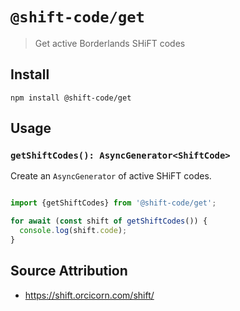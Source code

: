 # `@shift-code/get`

> Get active Borderlands SHiFT codes

## Install

```
npm install @shift-code/get
```

## Usage

### `getShiftCodes(): AsyncGenerator<ShiftCode>`

Create an `AsyncGenerator` of active SHiFT codes.

```ts

import {getShiftCodes} from '@shift-code/get';

for await (const shift of getShiftCodes()) {
  console.log(shift.code);
}

```

## Source Attribution

- https://shift.orcicorn.com/shift/
